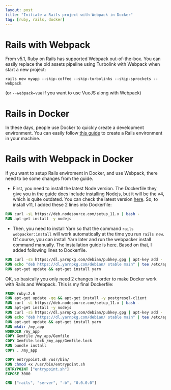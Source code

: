 ```yaml
---
layout: post
title: "Initiate a Rails project with Webpack in Docker"
tag: [ruby, rails, docker]
---
```

# Rails with Webpack

From v5.1, Ruby on Rails has supported Webpack out-of-the-box. You can easily replace the old assets pipeline using Turbolink with Webpack when start a new project:


```
rails new myapp --skip-coffee --skip-turbolinks --skip-sprockets --webpack
```

(or `--webpack=vue` if you want to use VueJS along with Webpack)

# Rails in Docker

In these days, people use Docker to quickly create a development environment. You can easily follow [this guide](https://docs.docker.com/compose/rails/) to create a Rails environment in your machine.

# Rails with Webpack in Docker

If you want to setup Rails enviroment in Docker, and use Webpack, there need to be some changes from the guide.

* First, you need to install the latest Node version. The Dockerfile they give you in the guide does include installing Nodejs, but it will be the v4, which is quite outdated. You can check the latest version [here](https://github.com/nodesource/distributions/blob/master/README.md#debinstall). So, to install v11, I added these 2 lines into Dockerfile:
```Dockerfile
RUN curl -sL https://deb.nodesource.com/setup_11.x | bash -
RUN apt-get install -y nodejs
```
* Then, you need to install Yarn so that the command `rails  webpacker:install` will work automatically at the time you run `rails new`. Of course, you can install Yarn later and run the webpacker install command manually. The installation guide is [here](https://yarnpkg.com/lang/en/docs/install/#debian-stable). Based on that, I added following lines to Dockerfile.
```Dockerfile
RUN curl -sS https://dl.yarnpkg.com/debian/pubkey.gpg | apt-key add -
RUN echo "deb https://dl.yarnpkg.com/debian/ stable main" | tee /etc/apt/sources.list.d/yarn.list
RUN apt-get update && apt-get install yarn
```

OK, so basically you only need 2 changes in order to make Docker work with Rails and Webpack. This is my final Dockerfile:
```Dockerfile
FROM ruby:2.6
RUN apt-get update -qq && apt-get install -y postgresql-client
RUN curl -sL https://deb.nodesource.com/setup_11.x | bash -
RUN apt-get install -y nodejs
RUN curl -sS https://dl.yarnpkg.com/debian/pubkey.gpg | apt-key add -
RUN echo "deb https://dl.yarnpkg.com/debian/ stable main" | tee /etc/apt/sources.list.d/yarn.list
RUN apt-get update && apt-get install yarn
RUN mkdir /my_app
WORKDIR /my_app
COPY Gemfile /my_app/Gemfile
COPY Gemfile.lock /my_app/Gemfile.lock
RUN bundle install
COPY . /my_app

COPY entrypoint.sh /usr/bin/
RUN chmod +x /usr/bin/entrypoint.sh
ENTRYPOINT ["entrypoint.sh"]
EXPOSE 3000

CMD ["rails", "server", "-b", "0.0.0.0"]
```

